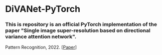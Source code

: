 # DiVANet-PyTorch
### This is repository is an official PyTorch implementation of the paper "Single image super-resolution based on directional variance attention network".
Pattern Recognition, 2022. [[Paper](https://www.sciencedirect.com/science/article/pii/S0031320322004770?dgcid=author)] 
